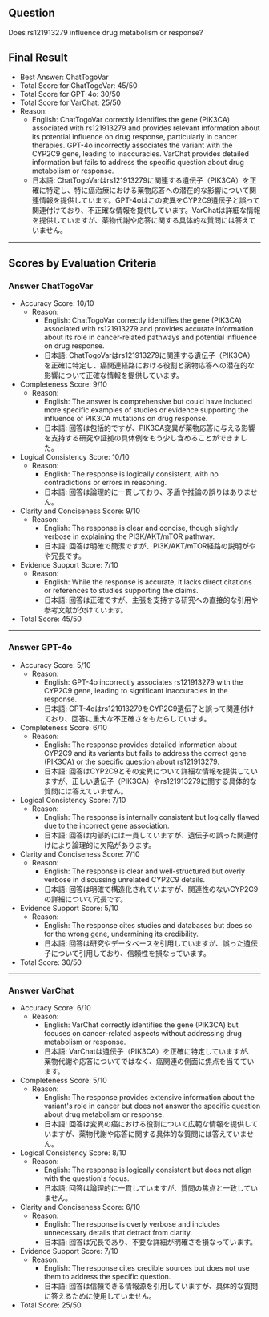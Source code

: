 ## Question

Does rs121913279 influence drug metabolism or response?

## Final Result

- Best Answer: ChatTogoVar
- Total Score for ChatTogoVar: 45/50
- Total Score for GPT-4o: 30/50
- Total Score for VarChat: 25/50
- Reason:
  - English: ChatTogoVar correctly identifies the gene (PIK3CA) associated with rs121913279 and provides relevant information about its potential influence on drug response, particularly in cancer therapies. GPT-4o incorrectly associates the variant with the CYP2C9 gene, leading to inaccuracies. VarChat provides detailed information but fails to address the specific question about drug metabolism or response.
  - 日本語: ChatTogoVarはrs121913279に関連する遺伝子（PIK3CA）を正確に特定し、特に癌治療における薬物応答への潜在的な影響について関連情報を提供しています。GPT-4oはこの変異をCYP2C9遺伝子と誤って関連付けており、不正確な情報を提供しています。VarChatは詳細な情報を提供していますが、薬物代謝や応答に関する具体的な質問には答えていません。

---

## Scores by Evaluation Criteria

### Answer ChatTogoVar
- Accuracy Score: 10/10
  - Reason: 
    - English: ChatTogoVar correctly identifies the gene (PIK3CA) associated with rs121913279 and provides accurate information about its role in cancer-related pathways and potential influence on drug response.
    - 日本語: ChatTogoVarはrs121913279に関連する遺伝子（PIK3CA）を正確に特定し、癌関連経路における役割と薬物応答への潜在的な影響について正確な情報を提供しています。
- Completeness Score: 9/10
  - Reason: 
    - English: The answer is comprehensive but could have included more specific examples of studies or evidence supporting the influence of PIK3CA mutations on drug response.
    - 日本語: 回答は包括的ですが、PIK3CA変異が薬物応答に与える影響を支持する研究や証拠の具体例をもう少し含めることができました。
- Logical Consistency Score: 10/10
  - Reason: 
    - English: The response is logically consistent, with no contradictions or errors in reasoning.
    - 日本語: 回答は論理的に一貫しており、矛盾や推論の誤りはありません。
- Clarity and Conciseness Score: 9/10
  - Reason: 
    - English: The response is clear and concise, though slightly verbose in explaining the PI3K/AKT/mTOR pathway.
    - 日本語: 回答は明確で簡潔ですが、PI3K/AKT/mTOR経路の説明がやや冗長です。
- Evidence Support Score: 7/10
  - Reason: 
    - English: While the response is accurate, it lacks direct citations or references to studies supporting the claims.
    - 日本語: 回答は正確ですが、主張を支持する研究への直接的な引用や参考文献が欠けています。
- Total Score: 45/50

---

### Answer GPT-4o
- Accuracy Score: 5/10
  - Reason: 
    - English: GPT-4o incorrectly associates rs121913279 with the CYP2C9 gene, leading to significant inaccuracies in the response.
    - 日本語: GPT-4oはrs121913279をCYP2C9遺伝子と誤って関連付けており、回答に重大な不正確さをもたらしています。
- Completeness Score: 6/10
  - Reason: 
    - English: The response provides detailed information about CYP2C9 and its variants but fails to address the correct gene (PIK3CA) or the specific question about rs121913279.
    - 日本語: 回答はCYP2C9とその変異について詳細な情報を提供していますが、正しい遺伝子（PIK3CA）やrs121913279に関する具体的な質問には答えていません。
- Logical Consistency Score: 7/10
  - Reason: 
    - English: The response is internally consistent but logically flawed due to the incorrect gene association.
    - 日本語: 回答は内部的には一貫していますが、遺伝子の誤った関連付けにより論理的に欠陥があります。
- Clarity and Conciseness Score: 7/10
  - Reason: 
    - English: The response is clear and well-structured but overly verbose in discussing unrelated CYP2C9 details.
    - 日本語: 回答は明確で構造化されていますが、関連性のないCYP2C9の詳細について冗長です。
- Evidence Support Score: 5/10
  - Reason: 
    - English: The response cites studies and databases but does so for the wrong gene, undermining its credibility.
    - 日本語: 回答は研究やデータベースを引用していますが、誤った遺伝子について引用しており、信頼性を損なっています。
- Total Score: 30/50

---

### Answer VarChat
- Accuracy Score: 6/10
  - Reason: 
    - English: VarChat correctly identifies the gene (PIK3CA) but focuses on cancer-related aspects without addressing drug metabolism or response.
    - 日本語: VarChatは遺伝子（PIK3CA）を正確に特定していますが、薬物代謝や応答についてではなく、癌関連の側面に焦点を当てています。
- Completeness Score: 5/10
  - Reason: 
    - English: The response provides extensive information about the variant's role in cancer but does not answer the specific question about drug metabolism or response.
    - 日本語: 回答は変異の癌における役割について広範な情報を提供していますが、薬物代謝や応答に関する具体的な質問には答えていません。
- Logical Consistency Score: 8/10
  - Reason: 
    - English: The response is logically consistent but does not align with the question's focus.
    - 日本語: 回答は論理的に一貫していますが、質問の焦点と一致していません。
- Clarity and Conciseness Score: 6/10
  - Reason: 
    - English: The response is overly verbose and includes unnecessary details that detract from clarity.
    - 日本語: 回答は冗長であり、不要な詳細が明確さを損なっています。
- Evidence Support Score: 7/10
  - Reason: 
    - English: The response cites credible sources but does not use them to address the specific question.
    - 日本語: 回答は信頼できる情報源を引用していますが、具体的な質問に答えるために使用していません。
- Total Score: 25/50